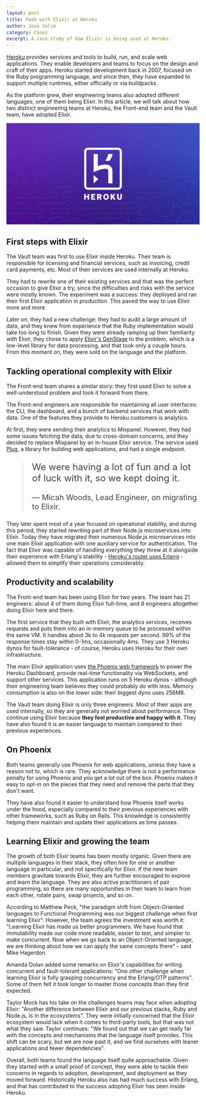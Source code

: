 ```yaml
---
layout: post
title: PaaS with Elixir at Heroku
author: José Valim
category: Cases
excerpt: A case study of how Elixir is being used at Heroku.
---
```


[Heroku](https://www.heroku.com) provides services and tools to build, run, and scale web applications. They enable developers and teams to focus on the design and craft of their apps. Heroku started development back in 2007, focused on the Ruby programming language, and since then, they have expanded to support multiple runtimes, either officially or via buildpacks.

As the platform grew, their engineering teams also adopted different languages, one of them being Elixir. In this article, we will talk about how two distinct engineering teams at Heroku, the Front-end team and the Vault team, have adopted Elixir.

![Heroku](/images/cases/heroku.png)

## First steps with Elixir

The Vault team was first to use Elixir inside Heroku. Their team is responsible for licensing and financial services, such as invoicing, credit card payments, etc. Most of their services are used internally at Heroku.

They had to rewrite one of their existing services and that was the perfect occasion to give Elixir a try, since the difficulties and risks with the service were mostly known. The experiment was a success: they deployed and ran their first Elixir application in production. This paved the way to use Elixir more and more.

Later on, they had a new challenge: they had to audit a large amount of data, and they knew from experience that the Ruby implementation would take too long to finish. Given they were already ramping up their familiarity with Elixir, they chose to apply [Elixir's GenStage](https://github.com/elixir-lang/gen_stage) to the problem, which is a low-level library for data processing, and that took only a couple hours. From this moment on, they were sold on the language and the platform.

## Tackling operational complexity with Elixir

The Front-end team shares a similar story: they first used Elixir to solve a well-understood problem and took it forward from there.

The Front-end engineers are responsible for maintaining all user interfaces: the CLI, the dashboard, and a bunch of backend services that work with data. One of the features they provide to Heroku customers is analytics.

At first, they were sending their analytics to Mixpanel. However, they had some issues fetching the data, due to cross-domain concerns, and they decided to replace Mixpanel by an in-house Elixir service. The service used [Plug](https://github.com/elixir-plug/plug), a library for building web applications, and had a single endpoint.

<blockquote style="font-size: 24px; color: #444">
<p>We were having a lot of fun and a lot of luck with it, so we kept doing it.</p>
<p style="font-size: 20px">— Micah Woods, Lead Engineer, on migrating to Elixir.</p>
</blockquote>

They later spent most of a year focused on operational stability, and during this period, they started rewriting part of their Node.js microservices into Elixir. Today they have migrated their numerous Node.js microservices into one main Elixir application with one auxiliary service for authentication. The fact that Elixir was capable of handling everything they threw at it alongside their experience with Erlang's stability - [Heroku's router uses Erlang](https://blog.heroku.com/erlang-in-anger) - allowed them to simplify their operations considerably.

## Productivity and scalability

The Front-end team has been using Elixir for two years. The team has 21 engineers: about 4 of them doing Elixir full-time, and 8 engineers altogether doing Elixir here and there.

The first service that they built with Elixir, the analytics services, receives requests and puts them into an in-memory queue to be processed within the same VM. It handles about 3k to 4k requests per second. 99% of the response times stay within 0-1ms, occasionally 4ms. They use 3 Heroku dynos for fault-tolerance - of course, Heroku uses Heroku for their own infrastructure.

The main Elixir application uses [the Phoenix web framework](https://phoenixframework.org/) to power the Heroku Dashboard, provide real-time functionality via WebSockets, and support other services. This application runs on 5 Heroku dynos - although their engineering team believes they could probably do with less. Memory consumption is also on the lower side: their biggest dyno uses 256MB.

The Vault team doing Elixir is only three engineers. Most of their apps are used internally, so they are generally not worried about performance. They continue using Elixir because <strong>they feel productive and happy with it</strong>. They have also found it is an easier language to maintain compared to their previous experiences.

## On Phoenix

Both teams generally use Phoenix for web applications, unless they have a reason not to, which is rare. They acknowledge there is not a performance penalty for using Phoenix and you get a lot out of the box. Phoenix makes it easy to opt-in on the pieces that they need and remove the parts that they don't want.

They have also found it easier to understand how Phoenix itself works under the hood, especially compared to their previous experiences with other frameworks, such as Ruby on Rails. This knowledge is consistently helping them maintain and update their applications as time passes.

## Learning Elixir and growing the team

The growth of both Elixir teams has been mostly organic. Given there are multiple languages in their stack, they often hire for one or another language in particular, and not specifically for Elixir. If the new team members gravitate towards Elixir, they are further encouraged to explore and learn the language. They are also active practitioners of pair programming, so there are many opportunities in their team to learn from each other, rotate pairs, swap projects, and so on.

According to Matthew Peck, "the paradigm shift from Object-Oriented languages to Functional Programming was our biggest challenge when first learning Elixir". However, the team agrees the investment was worth it: "Learning Elixir has made us better programmers. We have found that immutability made our code more readable, easier to test, and simpler to make concurrent. Now when we go back to an Object-Oriented language, we are thinking about how we can apply the same concepts there" - said Mike Hagerdon.

Amanda Dolan added some remarks on Elixir's capabilities for writing concurrent and fault-tolerant applications: "One other challenge when learning Elixir is fully grasping concurrency and the Erlang/OTP patterns". Some of them felt it took longer to master those concepts than they first expected. 

Taylor Mock has his take on the challenges teams may face when adopting Elixir: "Another difference between Elixir and our previous stacks, Ruby and Node.js, is in the ecosystems". They were initially concerned that the Elixir ecosystem would lack when it comes to third-party tools, but that was not what they saw. Taylor continues: "We found out that we can get really far with the concepts and mechanisms that the language itself provides. This shift can be scary, but we are now past it, and we find ourselves with leaner applications and fewer dependencies".

Overall, both teams found the language itself quite approachable. Given they started with a small proof of concept, they were able to tackle their concerns in regards to adoption, development, and deployment as they moved forward. Historically Heroku also has had much success with Erlang, and that has contributed to the success adopting Elixir has seen inside Heroku.
